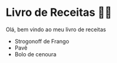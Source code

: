 # Livro de Receitas :man_cook:

Olá, bem vindo ao meu livro de receitas

- Strogonoff de Frango
- Pavê
- Bolo de cenoura